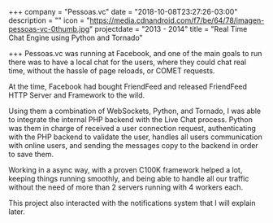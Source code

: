 +++
company = "Pessoas.vc"
date = "2018-10-08T23:27:26-03:00"
description = ""
icon = "https://media.cdnandroid.com/f7/be/64/78/imagen-pessoas-vc-0thumb.jpg"
projectdate = "2013 - 2014"
title = "Real Time Chat Engine using Python and Tornado"

+++
Pessoas.vc was running at Facebook, and one of the main goals to run there was to have a local chat for the users, where they could chat real time, without the hassle of page reloads, or COMET requests.

At the time, Facebook had bought FriendFeed and released FriendFeed HTTP Server and Framework to the wild.

Using them a combination of WebSockets, Python, and Tornado, I was able to integrate the internal PHP backend with the Live Chat process. Python was them in charge of received a user connection request, authenticating with the PHP backend to validate the user, handles all users communication with online users, and sending the messages copy to the backend in order to save them.

Working in a async way, with a proven C100K framework helped a lot, keeping things running smoothly, and being able to handle all our traffic without the need of more than 2 servers running with 4 workers each.

This project also interacted with the notifications system that I will explain later.
